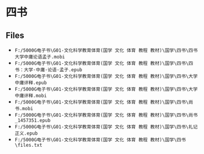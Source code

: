 # 四书

## Files

- `F:/5000G电子书\G01-文化科学教育体育(国学 文化 体育 教程 教材)\国学\四书\四书大学中庸论语孟子.mobi`
- `F:/5000G电子书\G01-文化科学教育体育(国学 文化 体育 教程 教材)\国学\四书\四书：大学·中庸·论语·孟子.epub`
- `F:/5000G电子书\G01-文化科学教育体育(国学 文化 体育 教程 教材)\国学\四书\大学中庸评释.epub`
- `F:/5000G电子书\G01-文化科学教育体育(国学 文化 体育 教程 教材)\国学\四书\大学中庸评释.mobi`
- `F:/5000G电子书\G01-文化科学教育体育(国学 文化 体育 教程 教材)\国学\四书\尚书.mobi`
- `F:/5000G电子书\G01-文化科学教育体育(国学 文化 体育 教程 教材)\国学\四书\尚书_1457351.epub`
- `F:/5000G电子书\G01-文化科学教育体育(国学 文化 体育 教程 教材)\国学\四书\礼记正义.epub`
- `F:/5000G电子书\G01-文化科学教育体育(国学 文化 体育 教程 教材)\国学\四书\files.txt`
